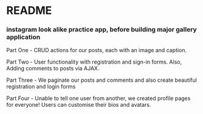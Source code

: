 # README
### instagram look alike practice app, before building major gallery application

Part One - CRUD actions for our posts, each with an image and caption.

Part Two - User functionality with registration and sign-in forms. Also, Adding comments to posts via AJAX.

Part Three - We paginate our posts and comments and also create beautiful registration and login forms

Part Four - Unable to tell one user from another, we created profile pages for everyone! Users can customise their bios and avatars.
